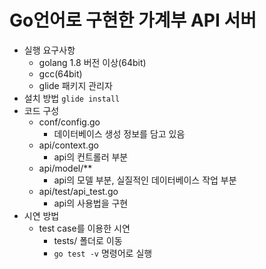 # Go언어로 구현한 가계부 API 서버

* 실행 요구사항
    * golang 1.8 버전 이상(64bit)
    * gcc(64bit)
    * glide 패키지 관리자
* 설치 방법
   `glide install`
* 코드 구성
    * conf/config.go
        * 데이터베이스 생성 정보를 담고 있음
    * api/context.go
        * api의 컨트롤러 부분
    * api/model/**
        * api의 모델 부분, 실질적인 데이터베이스 작업 부분
    * api/test/api_test.go
        * api의 사용법을 구현
* 시연 방법
    * test case를 이용한 시연
        * tests/ 폴더로 이동
        * `go test -v` 명령어로 실행


